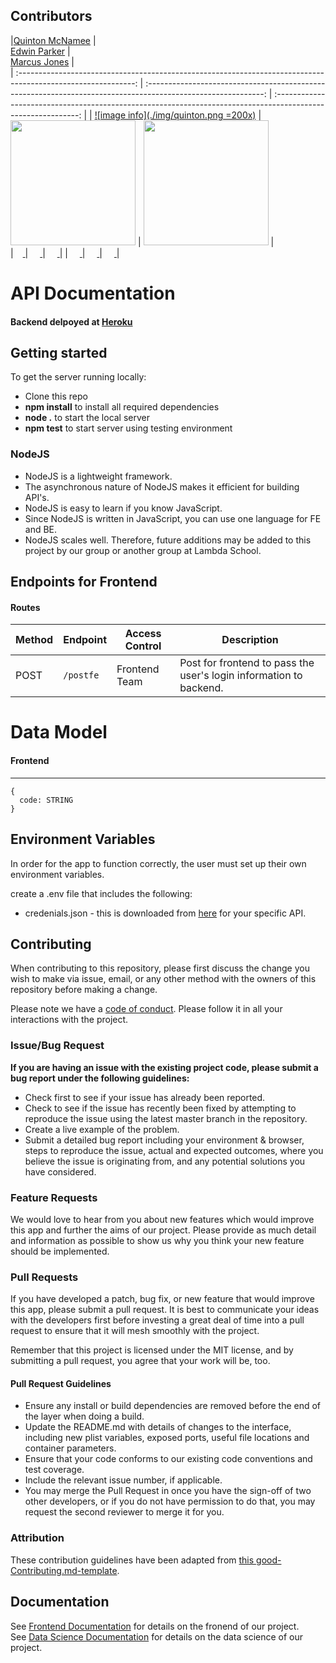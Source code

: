 ## Contributors

|[Quinton McNamee](https://github.com/QuintonMcNamee) |  
[Edwin Parker](https://github.com/weparkerjr) |  
[Marcus Jones](https://github.com/jonesy212) |  
| :-----------------------------------------------------------------------------------------------------------: | :-----------------------------------------------------------------------------------------------------------: | :-----------------------------------------------------------------------------------------------------------: |
| [![image info](./img/quinton.png =200x)](https://github.com/QuintonMcNamee) | [<img src="https://ca.slack-edge.com/T4JUEB3ME-UKRLVL2GJ-5ff828f976fb-512" width = "200" />](https://github.com/weparkerjr) | [<img src="https://ca.slack-edge.com/T4JUEB3ME-UJB5Y3VS4-52dc043b8f1e-512" width = "200" />](https://github.com/jonesy212) |  
|[<img src="https://github.com/favicon.ico" width="15"> ](https://github.com/QuintonMcNamee) | [<img src="https://github.com/favicon.ico" width="15"> ](https://github.com/weparkerjr) | [<img src="https://github.com/favicon.ico" width="15"> ](https://github.com/jonesy212) |
| [ <img src="https://static.licdn.com/sc/h/al2o9zrvru7aqj8e1x2rzsrca" width="15"> ](https://github.com/QuintonMcNamee) | [ <img src="https://static.licdn.com/sc/h/al2o9zrvru7aqj8e1x2rzsrca" width="15"> ](https://github.com/weparkerjr) | [ <img src="https://static.licdn.com/sc/h/al2o9zrvru7aqj8e1x2rzsrca" width="15"> ](https://www.linkedin.com/in/marcus-jones-0227a66b/) |

# API Documentation

#### Backend delpoyed at [Heroku](https://taggerhq.herokuapp.com/) <br>

## Getting started

To get the server running locally:

- Clone this repo
- **npm install** to install all required dependencies
- **node .** to start the local server
- **npm test** to start server using testing environment

### NodeJS

- NodeJS is a lightweight framework.
- The asynchronous nature of NodeJS makes it efficient for building API's.
- NodeJS is easy to learn if you know JavaScript.
- Since NodeJS is written in JavaScript, you can use one language for FE and BE.
- NodeJS scales well. Therefore, future additions may be added to this project by our group or another group at Lambda School.

## Endpoints for Frontend

#### Routes

| Method | Endpoint  | Access Control | Description                                                        |
| ------ | --------- | -------------- | ------------------------------------------------------------------ |
| POST   | `/postfe` | Frontend Team  | Post for frontend to pass the user's login information to backend. |

# Data Model

#### Frontend

---

```
{
  code: STRING
}
```

## Environment Variables

In order for the app to function correctly, the user must set up their own environment variables.

create a .env file that includes the following:

- credenials.json - this is downloaded from [here](https://console.developers.google.com/) for your specific API.

## Contributing

When contributing to this repository, please first discuss the change you wish to make via issue, email, or any other method with the owners of this repository before making a change.

Please note we have a [code of conduct](./code_of_conduct.md). Please follow it in all your interactions with the project.

### Issue/Bug Request

**If you are having an issue with the existing project code, please submit a bug report under the following guidelines:**

- Check first to see if your issue has already been reported.
- Check to see if the issue has recently been fixed by attempting to reproduce the issue using the latest master branch in the repository.
- Create a live example of the problem.
- Submit a detailed bug report including your environment & browser, steps to reproduce the issue, actual and expected outcomes, where you believe the issue is originating from, and any potential solutions you have considered.

### Feature Requests

We would love to hear from you about new features which would improve this app and further the aims of our project. Please provide as much detail and information as possible to show us why you think your new feature should be implemented.

### Pull Requests

If you have developed a patch, bug fix, or new feature that would improve this app, please submit a pull request. It is best to communicate your ideas with the developers first before investing a great deal of time into a pull request to ensure that it will mesh smoothly with the project.

Remember that this project is licensed under the MIT license, and by submitting a pull request, you agree that your work will be, too.

#### Pull Request Guidelines

- Ensure any install or build dependencies are removed before the end of the layer when doing a build.
- Update the README.md with details of changes to the interface, including new plist variables, exposed ports, useful file locations and container parameters.
- Ensure that your code conforms to our existing code conventions and test coverage.
- Include the relevant issue number, if applicable.
- You may merge the Pull Request in once you have the sign-off of two other developers, or if you do not have permission to do that, you may request the second reviewer to merge it for you.

### Attribution

These contribution guidelines have been adapted from [this good-Contributing.md-template](https://gist.github.com/PurpleBooth/b24679402957c63ec426).

## Documentation

See [Frontend Documentation](https://github.com/Lambda-School-Labs/tagger-fe/blob/master/README.md) for details on the fronend of our project. <br>
See [Data Science Documentation](https://github.com/Lambda-School-Labs/tagger-ds/blob/master/README.md) for details on the data science of our project.
